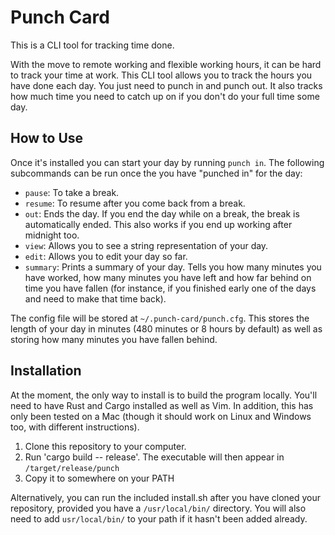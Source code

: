 # Punch Card

This is a CLI tool for tracking time done. 

With the move to remote working and flexible working hours, it can be hard to track your time at work. This CLI tool allows you to track the hours you have done each day. You just need to punch in and punch out. It also tracks how much time you need to catch up on if you don't do your full time some day.

## How to Use

Once it's installed you can start your day by running `punch in`. The following subcommands can be run once the you have "punched in" for the day:

- `pause`: To take a break.
- `resume`: To resume after you come back from a break.
- `out`: Ends the day. If you end the day while on a break, the break is automatically ended. This also works if you end up working after midnight too.
- `view`: Allows you to see a string representation of your day.
- `edit`: Allows you to edit your day so far.
- `summary`: Prints a summary of your day. Tells you how many minutes you have worked, how many minutes you have left and how far behind on time you have fallen (for instance, if you finished early one of the days and need to make that time back). 

The config file will be stored at `~/.punch-card/punch.cfg`. This stores the length of your day in minutes (480 minutes or 8 hours by default) as well as storing how many minutes you have fallen behind.


## Installation

At the moment, the only way to install is to build the program locally. You'll need to have Rust and Cargo installed as well as Vim. In addition, this has only been tested on a Mac (though it should work on Linux and Windows too, with different instructions).

1. Clone this repository to your computer.
2. Run 'cargo build -- release'. The executable will then appear in `/target/release/punch`
3. Copy it to somewhere on your PATH

Alternatively, you can run the included install.sh after you have cloned your repository, provided you have a `/usr/local/bin/` directory. You will also need to add `usr/local/bin/` to your path if it hasn't been added already.
